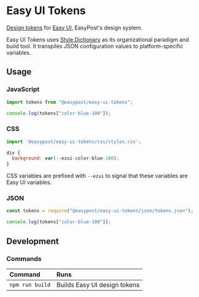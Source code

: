 # Easy UI Tokens

[Design tokens](https://github.com/EasyPost/easy-ui/blob/main/documentation/decisions/004_design_tokens.md) for [Easy UI](https://github.com/EasyPost/easy-ui), EasyPost's design system.

Easy UI Tokens uses [Style Dictionary](https://amzn.github.io/style-dictionary) as its organizational paradigm and build tool. It transpiles JSON configuration values to platform-specific variables.

## Usage

### JavaScript

```js
import tokens from "@easypost/easy-ui-tokens";

console.log(tokens["color-blue-100"]);
```

### CSS

```js
import '@easypost/easy-ui-tokens/css/styles.css';

div {
  background: var(--ezui-color-blue-100);
}
```

CSS variables are prefixed with `--ezui` to signal that these variables are Easy UI variables.

### JSON

```js
const tokens = require("@easypost/easy-ui-tokens/json/tokens.json");

console.log(tokens["color-blue-100"]);
```

## Development

### Commands

| Command         | Runs                         |
| :-------------- | :--------------------------- |
| `npm run build` | Builds Easy UI design tokens |

